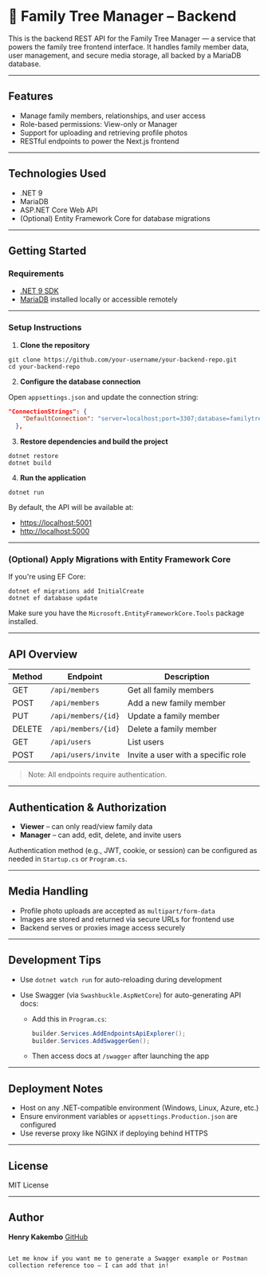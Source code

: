 # 🧬 Family Tree Manager – Backend

This is the backend REST API for the Family Tree Manager — a service that powers the family tree frontend interface. It handles family member data, user management, and secure media storage, all backed by a MariaDB database.

---

## Features

- Manage family members, relationships, and user access
- Role-based permissions: View-only or Manager
- Support for uploading and retrieving profile photos
- RESTful endpoints to power the Next.js frontend

---

## Technologies Used

- .NET 9
- MariaDB
- ASP.NET Core Web API
- (Optional) Entity Framework Core for database migrations

---

## Getting Started

### Requirements

- [.NET 9 SDK](https://dotnet.microsoft.com/)
- [MariaDB](https://mariadb.org/) installed locally or accessible remotely

---

### Setup Instructions

1. **Clone the repository**

```
git clone https://github.com/your-username/your-backend-repo.git
cd your-backend-repo
```

2. **Configure the database connection**

Open `appsettings.json` and update the connection string:

```json
"ConnectionStrings": {
    "DefaultConnection": "server=localhost;port=3307;database=familytree;user=root;password=;"
  },
```

3. **Restore dependencies and build the project**

```
dotnet restore
dotnet build
```

4. **Run the application**

```
dotnet run
```

By default, the API will be available at:

- [https://localhost:5001](https://localhost:5001)
- [http://localhost:5000](http://localhost:5000)

---

### (Optional) Apply Migrations with Entity Framework Core

If you're using EF Core:

```
dotnet ef migrations add InitialCreate
dotnet ef database update
```

Make sure you have the `Microsoft.EntityFrameworkCore.Tools` package installed.

---

## API Overview

| Method | Endpoint            | Description                        |
| ------ | ------------------- | ---------------------------------- |
| GET    | `/api/members`      | Get all family members             |
| POST   | `/api/members`      | Add a new family member            |
| PUT    | `/api/members/{id}` | Update a family member             |
| DELETE | `/api/members/{id}` | Delete a family member             |
| GET    | `/api/users`        | List users                         |
| POST   | `/api/users/invite` | Invite a user with a specific role |

> Note: All endpoints require authentication.

---

## Authentication & Authorization

- **Viewer** – can only read/view family data
- **Manager** – can add, edit, delete, and invite users

Authentication method (e.g., JWT, cookie, or session) can be configured as needed in `Startup.cs` or `Program.cs`.

---

## Media Handling

- Profile photo uploads are accepted as `multipart/form-data`
- Images are stored and returned via secure URLs for frontend use
- Backend serves or proxies image access securely

---

## Development Tips

- Use `dotnet watch run` for auto-reloading during development
- Use Swagger (via `Swashbuckle.AspNetCore`) for auto-generating API docs:

  - Add this in `Program.cs`:

    ```csharp
    builder.Services.AddEndpointsApiExplorer();
    builder.Services.AddSwaggerGen();
    ```

  - Then access docs at `/swagger` after launching the app

---

## Deployment Notes

- Host on any .NET-compatible environment (Windows, Linux, Azure, etc.)
- Ensure environment variables or `appsettings.Production.json` are configured
- Use reverse proxy like NGINX if deploying behind HTTPS

---

## License

MIT License

---

## Author

**Henry Kakembo**
[GitHub](https://github.com/kakembohenri)

```

Let me know if you want me to generate a Swagger example or Postman collection reference too — I can add that in!
```
